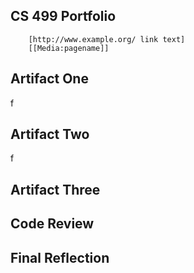 CS 499 Portfolio
-
        [http://www.example.org/ link text]
        [[Media:pagename]]

Artifact One
-
f


Artifact Two
-
f

Artifact Three
-


Code Review
-


Final Reflection
-

